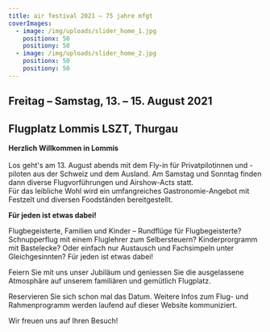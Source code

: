 ```yaml
---
title: air festival 2021 – 75 jahre mfgt
coverImages:
  - image: /img/uploads/slider_home_1.jpg
    positionx: 50
    positiony: 50
  - image: /img/uploads/slider_home_2.jpg
    positionx: 50
    positiony: 50
---
```

## **Freitag – Samstag, 13. – 15. August 2021**

## **Flugplatz Lommis LSZT, Thurgau**



**Herzlich Willkommen in Lommis**\
\
Los geht's am 13. August abends mit dem Fly-in für Privatpilotinnen und -piloten aus der Schweiz und dem Ausland. Am Samstag und Sonntag finden dann diverse Flugvorführungen und Airshow-Acts statt. \
Für das leibliche Wohl wird ein umfangreiches Gastronomie-Angebot mit Festzelt und diversen Foodständen bereitgestellt.

**Für jeden ist etwas dabei!**

Flugbegeisterte, Familien und Kinder –  Rundflüge für Flugbegeisterte? Schnupperflug mit einem Fluglehrer zum Selbersteuern? Kinderprorgramm mit Bastelecke? Oder einfach nur Austausch und Fachsimpeln unter Gleichgesinnten? Für jeden ist etwas dabei!

Feiern Sie mit uns unser Jubiläum und geniessen Sie die ausgelassene Atmosphäre auf unserem familiären und gemütlich Flugplatz. 

Reservieren Sie sich schon mal das Datum. Weitere Infos zum Flug- und Rahmenprogramm werden laufend auf dieser Website kommuniziert.

Wir freuen uns auf Ihren Besuch!
